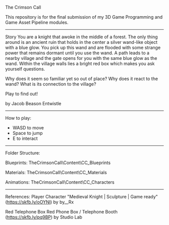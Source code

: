 The Crimson Call

This repository is for the final submission of my 3D Game Programming and Game Asset Pipeline modules.

-------------------------------------------------
Story
You are a knight that awoke in the middle of a forest. The only thing around is an ancient ruin that holds in the center a silver wand-like object with a blue glow. You pick up this wand and are flooded with some strange power that remains dormant until you use the wand. A path leads to a nearby village and the gate opens for you with the same blue glow as the wand. Within the village walls lies a bright red box which makes you ask yourself questions.

Why does it seem so familiar yet so out of place?
Why does it react to the wand?
What is its connection to the village?

Play to find out!

by Jacob Beason Entwistle

-------------------------------------------------
How to play:
- WASD to move
- Space to jump
- E to interact

-------------------------------------------------
Folder Structure:

Blueprints: TheCrimsonCall\Content\CC_Blueprints

Materials: TheCrimsonCall\Content\CC_Materials

Animations: TheCrimsonCall\Content\CC_Characters

-------------------------------------------------
References:
Player Character
"Medieval Knight | Sculpture | Game ready" (https://skfb.ly/oOYNI) by by__Rx

Red Telephone Box
Red Phone Box / Telephone Booth (https://skfb.ly/pq9BP) by Studio Lab
